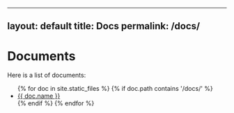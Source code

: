 
---
layout: default
title: Docs
permalink: /docs/
---

<style>
  /* Add any additional styles if needed */
</style>

# Documents

Here is a list of documents:

<ul>
{% for doc in site.static_files %}
  {% if doc.path contains '/docs/' %}
    <li><a href="{{ doc.path | relative_url }}">{{ doc.name }}</a></li>
  {% endif %}
{% endfor %}
</ul>





